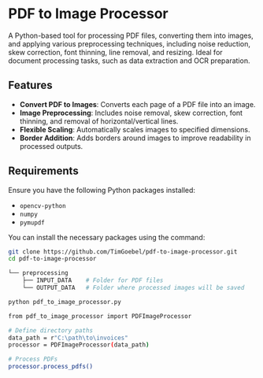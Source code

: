 # PDF to Image Processor

A Python-based tool for processing PDF files, converting them into images, and applying various preprocessing techniques, including noise reduction, skew correction, font thinning, line removal, and resizing. Ideal for document processing tasks, such as data extraction and OCR preparation.

## Features

- **Convert PDF to Images**: Converts each page of a PDF file into an image.
- **Image Preprocessing**: Includes noise removal, skew correction, font thinning, and removal of horizontal/vertical lines.
- **Flexible Scaling**: Automatically scales images to specified dimensions.
- **Border Addition**: Adds borders around images to improve readability in processed outputs.

## Requirements

Ensure you have the following Python packages installed:

- `opencv-python`
- `numpy`
- `pymupdf`

You can install the necessary packages using the command:

```bash
git clone https://github.com/TimGoebel/pdf-to-image-processor.git
cd pdf-to-image-processor

└── preprocessing
    ├── INPUT_DATA    # Folder for PDF files
    └── OUTPUT_DATA   # Folder where processed images will be saved

python pdf_to_image_processor.py

from pdf_to_image_processor import PDFImageProcessor

# Define directory paths
data_path = r"C:\path\to\invoices"
processor = PDFImageProcessor(data_path)

# Process PDFs
processor.process_pdfs()
